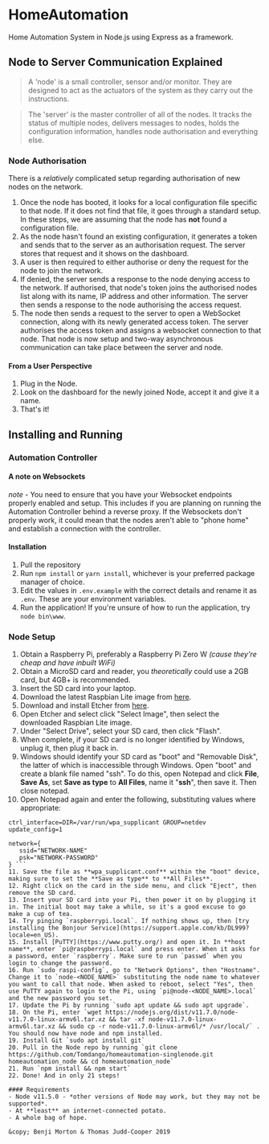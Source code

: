 # HomeAutomation
Home Automation System in Node.js using Express as a framework.


## Node to Server Communication Explained
> A 'node' is a small controller, sensor and/or monitor. They are designed to act as the actuators of the system as they carry out the instructions.

> The 'server' is the master controller of all of the nodes. It tracks the status of multiple nodes, delivers messages to nodes, holds the configuration information, handles node authorisation and everything else.

### Node Authorisation
There is a *relatively* complicated setup regarding authorisation of new nodes on the network.
1. Once the node has booted, it looks for a local configuration file specific to that node. If it does not find that file, it goes through a standard setup. In these steps, we are assuming that the node has **not** found a configuration file.
2. As the node hasn't found an existing configuration, it generates a token and sends that to the server as an authorisation request. The server stores that request and it shows on the dashboard.
3. A user is then required to either authorise or deny the request for the node to join the network.
4. If denied, the server sends a response to the node denying access to the network. If authorised, that node's token joins the authorised nodes list along with its name, IP address and other information. The server then sends a response to the node authorising the access request.
5. The node then sends a request to the server to open a WebSocket connection, along with its newly generated access token. The server authorises the access token and assigns a websocket connection to that node. That node is now setup and two-way asynchronous communication can take place between the server and node.

#### From a User Perspective
1. Plug in the Node.
2. Look on the dashboard for the newly joined  Node, accept it and give it a name.
3. That's it!

## Installing and Running
### Automation Controller
#### A note on Websockets
*note* - You need to ensure that you have your Websocket endpoints properly enabled and setup.
This includes if you are planning on running the Automation Controller behind a reverse proxy.
If the Websockets don't properly work, it could mean that the nodes aren't able to "phone home" and establish a connection with the controller.
#### Installation
1. Pull the repository
2. Run `npm install` or `yarn install`, whichever is your preferred package manager of choice.
3. Edit the values in `.env.example` with the correct details and rename it as `.env`. These are your environment variables.
4. Run the application! If you're unsure of how to run the application, try `node bin\www`.

### Node Setup
1. Obtain a Raspberry Pi, preferably a Raspberry Pi Zero W *(cause they're cheap and have inbuilt WiFi)*
2. Obtain a MicroSD card and reader, you *theoretically* could use a 2GB card, but 4GB+ is recommended.
3. Insert the SD card into your laptop.
4. Download the latest Raspbian Lite image from [here](https://downloads.raspberrypi.org/raspbian_lite_latest).
5. Download and install Etcher from [here](https://www.balena.io/etcher/).
6. Open Etcher and select click "Select Image", then select the downloaded Raspbian Lite image.
7. Under "Select Drive", select your SD card, then click "Flash".
8. When complete, if your SD card is no longer identified by Windows, unplug it, then plug it back in.
9. Windows should identify your SD card as "boot" and "Removable Disk", the latter of which is inaccessible through Windows. Open "boot" and create a blank file named "ssh". To do this, open Notepad and click **File**, **Save As**, set **Save as type** to **All Files**, name it "**ssh**", then save it. Then close notepad.
10. Open Notepad again and enter the following, substituting values where appropriate:
``` country=GB
ctrl_interface=DIR=/var/run/wpa_supplicant GROUP=netdev
update_config=1

network={
   ssid="NETWORK-NAME"
   psk="NETWORK-PASSWORD"
} ```
11. Save the file as **wpa_supplicant.conf** within the "boot" device, making sure to set the **Save as type** to **All Files**.
12. Right click on the card in the side menu, and click "Eject", then remove the SD card.
13. Insert your SD card into your Pi, then power it on by plugging it in. The initial boot may take a while, so it's a good excuse to go make a cup of tea.
14. Try pinging `raspberrypi.local`. If nothing shows up, then [try installing the Bonjour Service](https://support.apple.com/kb/DL999?locale=en_US).
15. Install [PuTTY](https://www.putty.org/) and open it. In **host name**, enter `pi@raspberrypi.local` and press enter. When it asks for a password, enter `raspberry`. Make sure to run `passwd` when you login to change the password.
16. Run `sudo raspi-config`, go to "Network Options", then "Hostname". Change it to `node-<NODE_NAME>` substituting the node name to whatever you want to call that node. When asked to reboot, select "Yes", then use PuTTY again to login to the Pi, using `pi@node-<NODE_NAME>.local` and the new password you set.
17. Update the Pi by running `sudo apt update && sudo apt upgrade`.
18. On the Pi, enter `wget https://nodejs.org/dist/v11.7.0/node-v11.7.0-linux-armv6l.tar.xz && tar -xf node-v11.7.0-linux-armv6l.tar.xz && sudo cp -r node-v11.7.0-linux-armv6l/* /usr/local/` . You should now have node and npm installed.
19. Install Git `sudo apt install git`
20. Pull in the Node repo by running `git clone https://github.com/Tomdango/homeautomation-singlenode.git homeautomation_node && cd homeautomation_node`
21. Run `npm install && npm start`
22. Done! And in only 21 steps!

#### Requirements
- Node v11.5.0 - *other versions of Node may work, but they may not be supported*.
- At **least** an internet-connected potato.
- A whole bag of hope.

&copy; Benji Morton & Thomas Judd-Cooper 2019